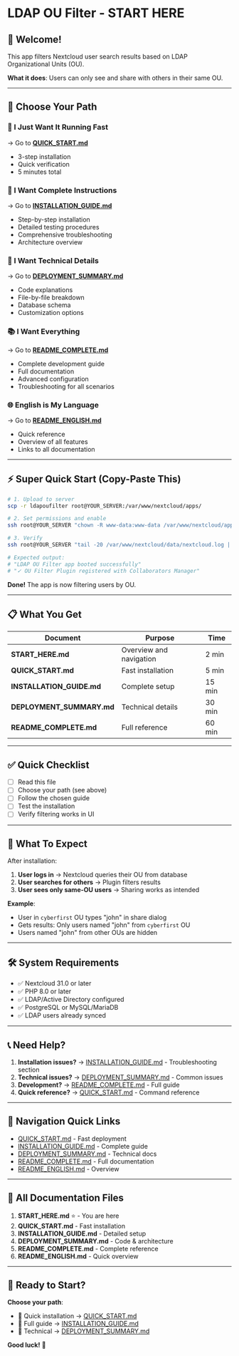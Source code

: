 # LDAP OU Filter - START HERE

## 🎯 Welcome!

This app filters Nextcloud user search results based on LDAP Organizational Units (OU).

**What it does**: Users can only see and share with others in their same OU.

---

## 📖 Choose Your Path

### 🚀 I Just Want It Running Fast
→ Go to **[QUICK_START.md](QUICK_START.md)**
- 3-step installation
- Quick verification
- 5 minutes total

### 📘 I Want Complete Instructions
→ Go to **[INSTALLATION_GUIDE.md](INSTALLATION_GUIDE.md)**
- Step-by-step installation
- Detailed testing procedures
- Comprehensive troubleshooting
- Architecture overview

### 🔧 I Want Technical Details
→ Go to **[DEPLOYMENT_SUMMARY.md](DEPLOYMENT_SUMMARY.md)**
- Code explanations
- File-by-file breakdown
- Database schema
- Customization options

### 📚 I Want Everything
→ Go to **[README_COMPLETE.md](README_COMPLETE.md)**
- Complete development guide
- Full documentation
- Advanced configuration
- Troubleshooting for all scenarios

### 🌐 English is My Language
→ Go to **[README_ENGLISH.md](README_ENGLISH.md)**
- Quick reference
- Overview of all features
- Links to all documentation

---

## ⚡ Super Quick Start (Copy-Paste This)

```bash
# 1. Upload to server
scp -r ldapoufilter root@YOUR_SERVER:/var/www/nextcloud/apps/

# 2. Set permissions and enable
ssh root@YOUR_SERVER "chown -R www-data:www-data /var/www/nextcloud/apps/ldapoufilter && sudo -u www-data php /var/www/nextcloud/occ app:enable ldapoufilter"

# 3. Verify
ssh root@YOUR_SERVER "tail -20 /var/www/nextcloud/data/nextcloud.log | grep ldapoufilter"

# Expected output:
# "LDAP OU Filter app booted successfully"
# "✓ OU Filter Plugin registered with Collaborators Manager"
```

**Done!** The app is now filtering users by OU.

---

## 📋 What You Get

| Document | Purpose | Time |
|----------|---------|------|
| **START_HERE.md** | Overview and navigation | 2 min |
| **QUICK_START.md** | Fast installation | 5 min |
| **INSTALLATION_GUIDE.md** | Complete setup | 15 min |
| **DEPLOYMENT_SUMMARY.md** | Technical details | 30 min |
| **README_COMPLETE.md** | Full reference | 60 min |

---

## ✅ Quick Checklist

- [ ] Read this file
- [ ] Choose your path (see above)
- [ ] Follow the chosen guide
- [ ] Test the installation
- [ ] Verify filtering works in UI

---

## 🎯 What To Expect

After installation:

1. **User logs in** → Nextcloud queries their OU from database
2. **User searches for others** → Plugin filters results
3. **User sees only same-OU users** → Sharing works as intended

**Example**:
- User in `cyberfirst` OU types "john" in share dialog
- Gets results: Only users named "john" from `cyberfirst` OU
- Users named "john" from other OUs are hidden

---

## 🛠️ System Requirements

- ✅ Nextcloud 31.0 or later
- ✅ PHP 8.0 or later
- ✅ LDAP/Active Directory configured
- ✅ PostgreSQL or MySQL/MariaDB
- ✅ LDAP users already synced

---

## 📞 Need Help?

1. **Installation issues?** → [INSTALLATION_GUIDE.md](INSTALLATION_GUIDE.md) - Troubleshooting section
2. **Technical issues?** → [DEPLOYMENT_SUMMARY.md](DEPLOYMENT_SUMMARY.md) - Common issues
3. **Development?** → [README_COMPLETE.md](README_COMPLETE.md) - Full guide
4. **Quick reference?** → [QUICK_START.md](QUICK_START.md) - Command reference

---

## 🔗 Navigation Quick Links

- [QUICK_START.md](QUICK_START.md) - Fast deployment
- [INSTALLATION_GUIDE.md](INSTALLATION_GUIDE.md) - Complete guide  
- [DEPLOYMENT_SUMMARY.md](DEPLOYMENT_SUMMARY.md) - Technical docs
- [README_COMPLETE.md](README_COMPLETE.md) - Full documentation
- [README_ENGLISH.md](README_ENGLISH.md) - Overview

---

## 📝 All Documentation Files

1. **START_HERE.md** ⭐ - You are here
2. **QUICK_START.md** - Fast installation
3. **INSTALLATION_GUIDE.md** - Detailed setup
4. **DEPLOYMENT_SUMMARY.md** - Code & architecture
5. **README_COMPLETE.md** - Complete reference
6. **README_ENGLISH.md** - Quick overview

---

## 🎉 Ready to Start?

**Choose your path**:
- 🚀 Quick installation → [QUICK_START.md](QUICK_START.md)
- 📘 Full guide → [INSTALLATION_GUIDE.md](INSTALLATION_GUIDE.md)
- 🔧 Technical → [DEPLOYMENT_SUMMARY.md](DEPLOYMENT_SUMMARY.md)

**Good luck!** 🚀
